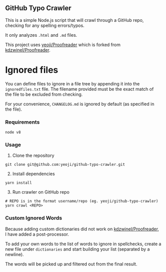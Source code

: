 ## GitHub Typo Crawler

This is a simple Node.js script that will crawl through a GitHub repo, checking for any spelling errors/typos.

It only analyzes `.html` and `.md` files.

This project uses [yeoji/Proofreader](https://github.com/yeoji/Proofreader) which is forked from [kdzwinel/Proofreader](https://github.com/kdzwinel/Proofreader).

# Ignored files

You can define files to ignore in a file tree by appending it into the `ignoredfiles.txt` file. The filename provided must be the exact match of the file to be excluded from checking.

For your convenience, `CHANGELOG.md` is ignored by default (as specified in the file).

### Requirements

```
node v8
```

### Usage

1. Clone the repository

```
git clone git@github.com:yeoji/github-typo-crawler.git
```

2. Install dependencies

```
yarn install
```

3. Run crawler on GitHub repo

```
# REPO is in the format username/repo (eg. yeoji/github-typo-crawler)
yarn crawl <REPO>
```

### Custom Ignored Words

Because adding custom dictionaries did not work on [kdzwinel/Proofreader](https://github.com/kdzwinel/Proofreader), I have added a post-processor.

To add your own words to the list of words to ignore in spellchecks, create a new file under `dictionaries` and start building your list (separated by a newline).

The words will be picked up and filtered out from the final result.
